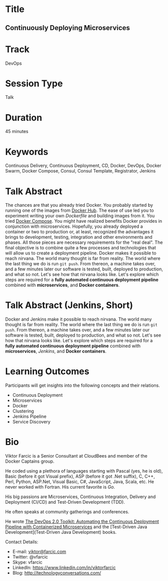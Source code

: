 Title
=====

Continuously Deploying Microservices
------------------------------------

Track
=====

DevOps

Session Type
============

Talk

Duration
========

45 minutes

Keywords
========

Continuous Delivery, Continuous Deployment, CD, Docker, DevOps, Docker Swarm, Docker Compose, Consul, Consul Template, Registrator, Jenkins

Talk Abstract
=============

The chances are that you already tried Docker. You probably started by running one of the images from [Docker Hub](https://hub.docker.com/). The ease of use led you to experiment writing your own *Dockerfile* and building images from it. You tried [Docker Compose](https://www.docker.com/products/docker-compose). You might have realized benefits Docker provides in conjunction with microservices. Hopefully, you already deployed a container or two to production or, at least, recognized the advantages it brings to development, testing, integration and other environments and phases. All those pieces are necessary requirements for the "real deal". The final objective is to combine quite a few processes and technologies that will allow us to create a deployment pipeline. Docker makes it possible to reach nirvana. The world many thought is far from reality. The world where the last thing we do is run `git push`. From thereon, a machine takes over, and a few minutes later our software is tested, built, deployed to production, and what so not. Let's see how that nirvana looks like. Let's explore which steps are required for a **fully automated continuous deployment pipeline** combined with **microservices**, and **Docker containers**.

Talk Abstract (Jenkins, Short)
==============================

Docker and Jenkins make it possible to reach nirvana. The world many thought is far from reality. The world where the last thing we do is run `git push`. From thereon, a machine takes over, and a few minutes later our software is tested, built, deployed to production, and what so not. Let's see how that nirvana looks like. Let's explore which steps are required for a **fully automated continuous deployment pipeline** combined with **microservices**, *Jenkins*, and **Docker containers**.

Learning Outcomes
=================

Participants will get insights into the following concepts and their relations.

* Continuous Deployment
* Microservices
* Docker
* Clustering
* Jenkins Pipeline
* Service Discovery

Bio
===

Viktor Farcic is a Senior Consultant at CloudBees and member of the Docker Captains group.

He coded using a plethora of languages starting with Pascal (yes, he is old), Basic (before it got Visual prefix), ASP (before it got .Net suffix), C, C++, Perl, Python, ASP.Net, Visual Basic, C#, JavaScript, Java, Scala, etc. He never worked with Fortran. His current favorite is *Go*.

His big passions are Microservices, Continuous Integration, Delivery and Deployment (CI/CD) and Test-Driven Development (TDD).

He often speaks at community gatherings and conferences.

He wrote [The DevOps 2.0 Toolkit: Automating the Continuous Deployment Pipeline with Containerized Microservices](https://www.amazon.com/DevOps-2-0-Toolkit-Containerized-Microservices-ebook/dp/B01BJ4V66M) and the [Test-Driven Java Development](Test-Driven Java Development) books.

Contact Details:

* E-mail: viktor@farcic.com
* Twitter: @vfarcic
* Skype: vfarcic
* LinkedIn: https://www.linkedin.com/in/viktorfarcic
* Blog: http://technologyconversations.com/